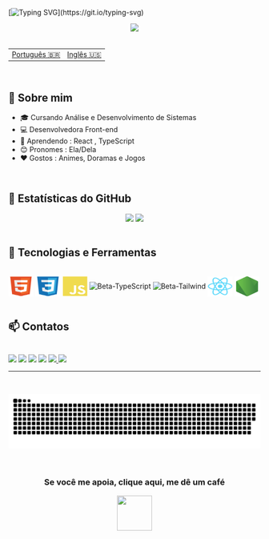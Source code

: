 [![Typing SVG](https://readme-typing-svg.herokuapp.com/?color=ff758f&size=20&center=true&vCenter=true&width=1000&lines=Oii+Me+Chamo+Roberta+Fontes;Sejam+Bem-Vindos+ao+meu+Github!)](https://git.io/typing-svg)

<div align=center>
<img height="170em" src="https://camo.githubusercontent.com/700c1e9358406971d2c5c39db87ec8e4a6d7142585744b2fa6dd280c1d6412a6/68747470733a2f2f692e70696e696d672e636f6d2f6f726967696e616c732f34352f30392f39352f34353039393563343039653434636664353564323933373537616237623463612e676966">
</div>

<br>

<div>    
<table>
    <td><a align="left" alt="en" align="right" title="traduzir readme para português" href="https://github.com/betafontes/betafontes/blob/main/README.md" target="_blank">Português 🇧🇷</a></td>
    <td><a align="left" alt="pt-br" align="right" title="translate readme to english" href="https://github.com/betafontes/betafontes/blob/main/README-en.md" target="_blank">Inglês 🇺🇸</a></td>
</table>
</div>

<br>

## 💜 Sobre mim

- 🎓 Cursando Análise e Desenvolvimento de Sistemas
- 💻 Desenvolvedora Front-end 
- 🚀 Aprendendo : React , TypeScript
- 😊 Pronomes : Ela/Dela
- ❤️ Gostos : Animes, Doramas e Jogos

 <br>
  
  ## 💫 Estatísticas do GitHub
  
  <div align="center">  
     <img height="170em" src="https://github-readme-streak-stats.herokuapp.com/?user=betafontes&theme=dracula_border=true&theme=dracula" /> 
     <img height="170em" src="https://github-readme-stats.vercel.app/api/top-langs/?username=betafontes&theme=dracula&show_icons=true&hide_border=false&layout=compact"/>
  </div>

  <br>

  ## 🚀 Tecnologias e Ferramentas

 <div style="display: inline_block"><br>
    <img align="center" alt="Beta-HTML" height="40" width="50" src="https://raw.githubusercontent.com/devicons/devicon/master/icons/html5/html5-original.svg">
    <img align="center" alt="Beta-CSS" height="40" width="50" src="https://raw.githubusercontent.com/devicons/devicon/master/icons/css3/css3-original.svg">
    <img align="center" alt="Beta-Js" height="40" width="50" src="https://raw.githubusercontent.com/devicons/devicon/master/icons/javascript/javascript-plain.svg">
    <img align="center" alt="Beta-TypeScript" height="40" width="50" src="https://cdn.jsdelivr.net/gh/devicons/devicon/icons/typescript/typescript-plain.svg">
    <img align="center" alt="Beta-Tailwind" height="40" width="50" src="https://cdn.jsdelivr.net/gh/devicons/devicon@latest/icons/tailwindcss/tailwindcss-original.svg" />      
    <img align="center" alt="Beta-React" height="40" width="50" src="https://raw.githubusercontent.com/devicons/devicon/c5378d6c2510ffa0b3e4475af95618a8048d6cf1/icons/react/react-original.svg">
    <img align="center" alt="Beta-NodeJs" height="40" width="50" src="https://raw.githubusercontent.com/devicons/devicon/d00d0969292a6569d45b06d3f350f463a0107b0d/icons/nodejs/nodejs-original.svg">
 </div>
 
 <br>

 ## 📫 Contatos

 <br>
 
 <div> 
   <a href="https://codepen.io/betafontes" target="_blank"><img src="https://img.shields.io/badge/-codepen-%FF7F3F?style=for-the-badge&logo=codepen&logoColor=white" target="_blank"></a>
   <a href="https://www.instagram.com/kiemora20/" target="_blank"><img src="https://img.shields.io/badge/-Instagram-%23E4405F?style=for-the-badge&logo=instagram&logoColor=white" target="_blank"></a>
   <a href="https://discord.gg/kiemora#1098" target="_blank"><img src="https://img.shields.io/badge/Discord-7289DA?style=for-the-badge&logo=discord&logoColor=white" target="_blank"></a> 
   <a href ="mailto:robertafontesds@gmail.com"><img src="https://img.shields.io/badge/-Gmail-%23333?style=for-the-badge&logo=gmail&logoColor=white" target="_blank"></a>
   <a href="https://www.linkedin.com/in/roberta-fontes-3a6256207"  target="_blank"><img src="https://img.shields.io/badge/-LinkedIn-%230077B5?style=for-the-badge&logo=linkedin&logoColor=white" target="_blank"> </a> 
   <a href="https://robertafontes.netlify.app/" target="_blank"><img src="https://img.shields.io/badge/-Portfolio-%23E4405F?style=for-the-badge&logo=portfolio&logoColor=white" target="_blank"></a>
  

<hr>

 <br>

   ![Snake animation](https://github.com/betafontes/betafontes/blob/output/github-contribution-grid-snake.svg)
</div>
<br>

<div align="center">
<h3>Se você me apoia, clique aqui, me dê um café</h3>
<a href="https://ko-fi.com/betafontes" target="_blank">
<img align="center" height="70" width="70" src="https://cdn-icons-png.freepik.com/256/924/924514.png?semt=ais_hybrid"  target="_blank">
</a>
</div>



 

